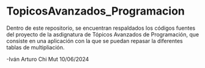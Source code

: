 # TopicosAvanzados_Programacion

Dentro de este repositorio, se encuentran respaldados los códigos fuentes del proyecto de la asdignatura de Tópicos Avanzados de Programación, que consiste en una aplicación con la que se puedan repasar la diferentes tablas de multipliación.


-Iván Arturo Chi Mut
10/06/2024
